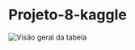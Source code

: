 # Projeto-8-kaggle
![Visão geral da tabela](https://github.com/user-attachments/assets/aea1bd5f-70d9-4175-8f25-578e166a3069)
